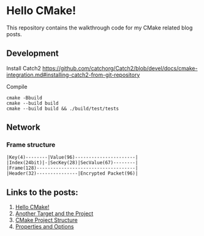 # Hello CMake!

This repository contains the walkthrough code for my CMake related blog posts.


## Development

Install Catch2
https://github.com/catchorg/Catch2/blob/devel/docs/cmake-integration.md#installing-catch2-from-git-repository

Compile
```
cmake -Bbuild
cmake --build build
cmake --build build && ./build/test/tests
```

## Network

### Frame structure
```
|Key(4)--------|Value(96)----------------------|
|Index(24bit)|-|SecKey(28)|SecValue(67)--------|
|Frame(128)------------------------------------|
|Header(32)---------------|Encrypted Packet(96)|
```

## Links to the posts:

1. [Hello CMake!](https://arne-mertz.de/2018/05/hello-cmake/)
2. [Another Target and the Project](https://arne-mertz.de/2018/05/cmake-another-target/)
3. [CMake Project Structure](https://arne-mertz.de/2018/06/cmake-project-structure)
4. [Properties and Options](https://arne-mertz.de/2018/07/cmake-properties-options)
